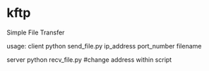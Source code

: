 # kftp
Simple File Transfer


usage: 
  client
  python send_file.py ip_address port_number filename

server
  python recv_file.py #change address within script
